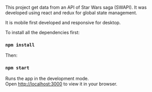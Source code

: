 This project get data from an API of Star Wars saga (SWAPI). It was developed using react and redux for global state management.

It is mobile first developed and responsive for desktop.

To install all the dependencies first:

### `npm install`

Then:

### `npm start`

Runs the app in the development mode.\
Open [http://localhost:3000](http://localhost:3000) to view it in your browser.
